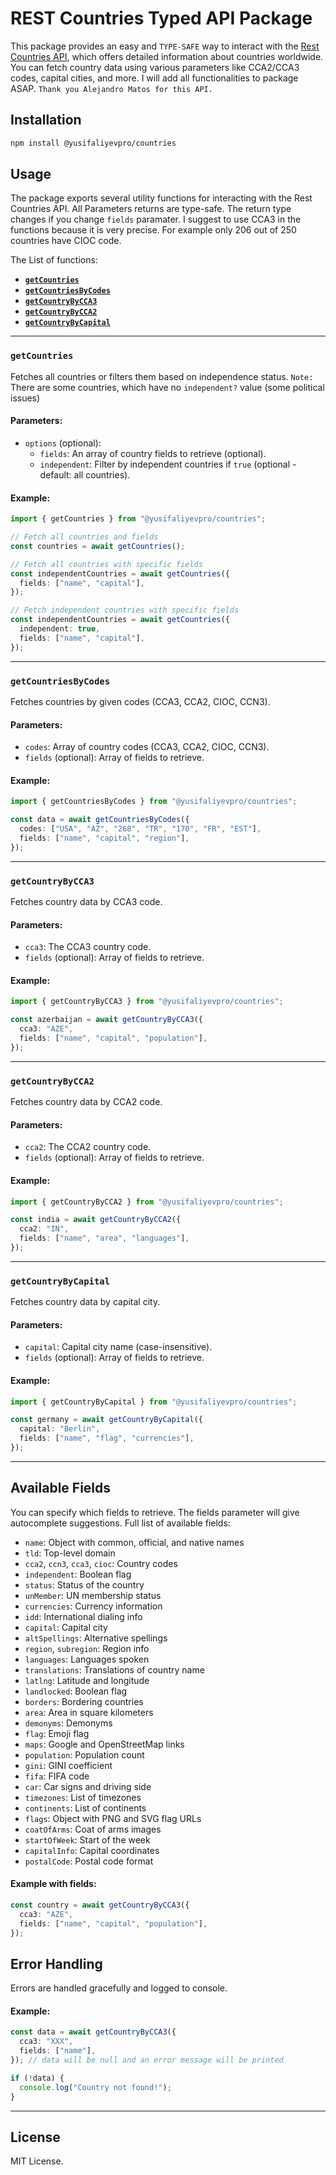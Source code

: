 # REST Countries Typed API Package

This package provides an easy and `TYPE-SAFE` way to interact with the [Rest Countries API](https://restcountries.com/), which offers detailed information about countries worldwide. You can fetch country data using various parameters like CCA2/CCA3 codes, capital cities, and more. I will add all functionalities to package ASAP. `Thank you Alejandro Matos for this API.`

## Installation

```bash
npm install @yusifaliyevpro/countries
```

## Usage

The package exports several utility functions for interacting with the Rest Countries API. All Parameters returns are type-safe. The return type changes if you change `fields` paramater. I suggest to use CCA3 in the functions because it is very precise. For example only 206 out of 250 countries have CIOC code.

The List of functions:

- [**`getCountries`**](#getCountries)
- [**`getCountriesByCodes`**](#getCountriesByCodes)
- [**`getCountryByCCA3`**](#getCountryByCCA3)
- [**`getCountryByCCA2`**](#getCountryByCCA2)
- [**`getCountryByCapital`**](#getCountryByCapital)

---

### `getCountries`

Fetches all countries or filters them based on independence status.
`Note:` There are some countries, which have no `independent?` value (some political issues)

#### Parameters:

- `options` (optional):
  - `fields`: An array of country fields to retrieve (optional).
  - `independent`: Filter by independent countries if `true` (optional - default: all countries).

#### Example:

```typescript
import { getCountries } from "@yusifaliyevpro/countries";

// Fetch all countries and fields
const countries = await getCountries();

// Fetch all countries with specific fields
const independentCountries = await getCountries({
  fields: ["name", "capital"],
});

// Fetch independent countries with specific fields
const independentCountries = await getCountries({
  independent: true,
  fields: ["name", "capital"],
});
```

---

### `getCountriesByCodes`

Fetches countries by given codes (CCA3, CCA2, CIOC, CCN3).

#### Parameters:

- `codes`: Array of country codes (CCA3, CCA2, CIOC, CCN3).
- `fields` (optional): Array of fields to retrieve.

#### Example:

```typescript
import { getCountriesByCodes } from "@yusifaliyevpro/countries";

const data = await getCountriesByCodes({
  codes: ["USA", "AZ", "268", "TR", "170", "FR", "EST"],
  fields: ["name", "capital", "region"],
});
```

---

### `getCountryByCCA3`

Fetches country data by CCA3 code.

#### Parameters:

- `cca3`: The CCA3 country code.
- `fields` (optional): Array of fields to retrieve.

#### Example:

```typescript
import { getCountryByCCA3 } from "@yusifaliyevpro/countries";

const azerbaijan = await getCountryByCCA3({
  cca3: "AZE",
  fields: ["name", "capital", "population"],
});
```

---

### `getCountryByCCA2`

Fetches country data by CCA2 code.

#### Parameters:

- `cca2`: The CCA2 country code.
- `fields` (optional): Array of fields to retrieve.

#### Example:

```typescript
import { getCountryByCCA2 } from "@yusifaliyevpro/countries";

const india = await getCountryByCCA2({
  cca2: "IN",
  fields: ["name", "area", "languages"],
});
```

---

### `getCountryByCapital`

Fetches country data by capital city.

#### Parameters:

- `capital`: Capital city name (case-insensitive).
- `fields` (optional): Array of fields to retrieve.

#### Example:

```typescript
import { getCountryByCapital } from "@yusifaliyevpro/countries";

const germany = await getCountryByCapital({
  capital: "Berlin",
  fields: ["name", "flag", "currencies"],
});
```

---

## Available Fields

You can specify which fields to retrieve. The fields parameter will give autocomplete suggestions. Full list of available fields:

- `name`: Object with common, official, and native names
- `tld`: Top-level domain
- `cca2`, `ccn3`, `cca3`, `cioc`: Country codes
- `independent`: Boolean flag
- `status`: Status of the country
- `unMember`: UN membership status
- `currencies`: Currency information
- `idd`: International dialing info
- `capital`: Capital city
- `altSpellings`: Alternative spellings
- `region`, `subregion`: Region info
- `languages`: Languages spoken
- `translations`: Translations of country name
- `latlng`: Latitude and longitude
- `landlocked`: Boolean flag
- `borders`: Bordering countries
- `area`: Area in square kilometers
- `demonyms`: Demonyms
- `flag`: Emoji flag
- `maps`: Google and OpenStreetMap links
- `population`: Population count
- `gini`: GINI coefficient
- `fifa`: FIFA code
- `car`: Car signs and driving side
- `timezones`: List of timezones
- `continents`: List of continents
- `flags`: Object with PNG and SVG flag URLs
- `coatOfArms`: Coat of arms images
- `startOfWeek`: Start of the week
- `capitalInfo`: Capital coordinates
- `postalCode`: Postal code format

#### Example with fields:

```typescript
const country = await getCountryByCCA3({
  cca3: "AZE",
  fields: ["name", "capital", "population"],
});
```

<!-- ---

## Types

### `Cca2Codes`, `Cca3Codes`, `Capitals`, and `Country`

- `Cca2Codes`: ISO 3166-1 alpha-2 two-letter codes.
- `Cca3Codes`: ISO 3166-1 alpha-3 three-letter codes.
- `Capitals`: Capital cities.
- `Country`: Full country object.

#### Example:

```typescript
import { Cca3Codes } from "@yusifaliyevpro/countries";

const code: Cca3Codes = "USA";
```

--- -->

## Error Handling

Errors are handled gracefully and logged to console.

#### Example:

```typescript
const data = await getCountryByCCA3({
  cca3: "XXX",
  fields: ["name"],
}); // data will be null and an error message will be printed

if (!data) {
  console.log("Country not found!");
}
```

---

## License

MIT License.
